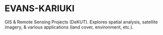 # EVANS-KARIUKI
GIS &amp; Remote Sensing Projects (DeKUT). Explores spatial analysis, satellite imagery, &amp; various applications (land cover, environment, etc.).
